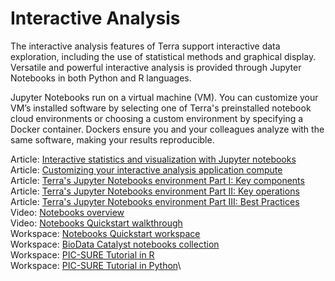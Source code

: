 # Interactive Analysis

The interactive analysis features of Terra support interactive data exploration, including the use of statistical methods and graphical display. Versatile and powerful interactive analysis is provided through Jupyter Notebooks in both Python and R languages.

Jupyter Notebooks run on a virtual machine (VM). You can customize your VM’s installed software by selecting one of Terra's preinstalled notebook cloud environments or choosing a custom environment by specifying a Docker container. Dockers ensure you and your colleagues analyze with the same software, making your results reproducible.

Article: [Interactive statistics and visualization with Jupyter notebooks](https://support.terra.bio/hc/en-us/articles/360024898671-Interactive-statistics-and-visualization-with-Jupyter-notebooks)\
Article: ​[Customizing your interactive analysis application compute](https://support.terra.bio/hc/en-us/articles/360038125912)\
Article: ​[Terra's Jupyter Notebooks environment Part I: Key components\
](https://support.terra.bio/hc/en-us/search/click?data=BAh7CjoHaWRsKwjvrUvTUwA6CXR5cGVJIgxhcnRpY2xlBjoGRVQ6CHVybEkieWh0dHBzOi8vc3VwcG9ydC50ZXJyYS5iaW8vaGMvZW4tdXMvYXJ0aWNsZXMvMzYwMDI3MjM3ODcxLVRlcnJhLXMtSnVweXRlci1Ob3RlYm9va3MtZW52aXJvbm1lbnQtUGFydC1JLUtleS1jb21wb25lbnRzBjsHVDoOc2VhcmNoX2lkSSIpZTIwOTVkYjgtZmMyMS00MDUxLThmNzgtOTFkMzc2NTI5YTE3BjsHRjoJcmFua2kG--98cfe11c702494ccba7cc99587bcc9ef7aaa78fd)Article: ​[Terra's Jupyter Notebooks environment Part II: Key operations\
](https://support.terra.bio/hc/en-us/search/click?data=BAh7CjoHaWRsKwikUUnTUwA6CXR5cGVJIgxhcnRpY2xlBjoGRVQ6CHVybEkiemh0dHBzOi8vc3VwcG9ydC50ZXJyYS5iaW8vaGMvZW4tdXMvYXJ0aWNsZXMvMzYwMDI3MDgzMTcyLVRlcnJhLXMtSnVweXRlci1Ob3RlYm9va3MtZW52aXJvbm1lbnQtUGFydC1JSS1LZXktb3BlcmF0aW9ucwY7B1Q6DnNlYXJjaF9pZEkiKWUyMDk1ZGI4LWZjMjEtNDA1MS04Zjc4LTkxZDM3NjUyOWExNwY7B0Y6CXJhbmtpCA%3D%3D--c1a47e6a22bf406bac81ce62e105885c7de890a8)Article: ​[Terra's Jupyter Notebooks environment Part III: Best Practices\
](https://support.terra.bio/hc/en-us/search/click?data=BAh7CjoHaWRsKwjsmLnTUwA6CXR5cGVJIgxhcnRpY2xlBjoGRVQ6CHVybEkie2h0dHBzOi8vc3VwcG9ydC50ZXJyYS5iaW8vaGMvZW4tdXMvYXJ0aWNsZXMvMzYwMDM0NDQxNDUyLVRlcnJhLXMtSnVweXRlci1Ob3RlYm9va3MtZW52aXJvbm1lbnQtUGFydC1JSUktQmVzdC1QcmFjdGljZXMGOwdUOg5zZWFyY2hfaWRJIillMjA5NWRiOC1mYzIxLTQwNTEtOGY3OC05MWQzNzY1MjlhMTcGOwdGOglyYW5raQc%3D--088265ad4fc781767ae7b45c3f9cff2d699b6cc9)Video: [Notebooks overview\
](https://www.youtube.com/watch?v=DbakAsk4-5c\&list=PLh_zJaZ9uQ7P0w6bMLWgL8oDul2EiNlv6\&index=6\&t=0s)Video: [Notebooks Quickstart walkthrough\
](https://www.youtube.com/watch?v=Hn5xlnHyE-4\&t=7s)Workspace: [Notebooks Quickstart workspace\
](https://terra.biodatacatalyst.nhlbi.nih.gov/#workspaces/fc-product-demo/Terra-Notebooks-Quickstart)Workspace: [BioData Catalyst notebooks collection\
](https://terra.biodatacatalyst.nhlbi.nih.gov/#workspaces/biodata-catalyst/BioData%20Catalyst%20Collection/notebooks)Workspace: [PIC-SURE Tutorial in R\
](https://terra.biodatacatalyst.nhlbi.nih.gov/#workspaces/biodata-catalyst/BioData%20Catalyst%20PIC-SURE%20API%20R%20Examples)Workspace: [PIC-SURE Tutorial in Python](https://terra.biodatacatalyst.nhlbi.nih.gov/#workspaces/biodata-catalyst/BioData%20Catalyst%20PIC-SURE%20API%20Python%20examples)\
